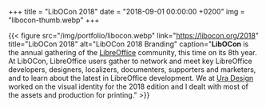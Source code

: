 +++
title = "LibOCon 2018"
date = "2018-09-01 00:00:00 +0200"
img = "libocon-thumb.webp"
+++

{{< figure src="/img/portfolio/libocon.webp" link="https://libocon.org/2018" title="LibOCon 2018" alt="LibOCon 2018 Branding" caption="**LibOCon** is the annual gathering of the [LibreOffice](https://libreoffice.org) community, this time on its 8th year. At LibOCon, LibreOffice users gather to network and meet key LibreOffice developers, designers, localizers, documenters, supporters and marketers, and to learn about the latest in LibreOffice development. We at [Ura Design](https://ura.design) worked on the visual identity for the 2018 edition and I dealt with most of the assets and production for printing." >}}
